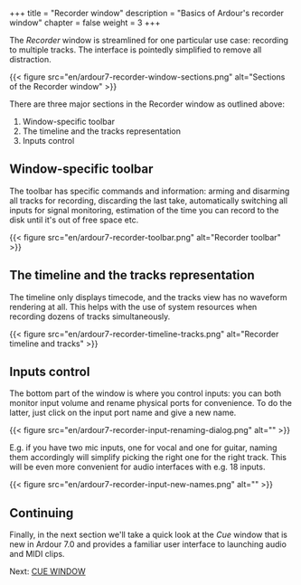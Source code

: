 +++
title = "Recorder window"
description = "Basics of Ardour's recorder window"
chapter = false
weight = 3
+++

The _Recorder_ window is streamlined for one particular use case: recording to multiple tracks. The interface is pointedly simplified to remove all distraction.

{{< figure src="en/ardour7-recorder-window-sections.png" alt="Sections of the Recorder window" >}}

There are three major sections in the Recorder window as outlined above:

1. Window-specific toolbar
2. The timeline and the tracks representation
3. Inputs control

## Window-specific toolbar

The toolbar has specific commands and information: arming and disarming all
tracks for recording, discarding the last take, automatically switching all
inputs for signal monitoring, estimation of the time you can record to the disk
until it's out of free space etc.

{{< figure src="en/ardour7-recorder-toolbar.png" alt="Recorder toolbar" >}}

## The timeline and the tracks representation

The timeline only displays timecode, and the tracks view has no waveform
rendering at all. This helps with the use of system resources when recording
dozens of tracks simultaneously.

{{< figure src="en/ardour7-recorder-timeline-tracks.png" alt="Recorder timeline and tracks" >}}

## Inputs control

The bottom part of the window is where you control inputs: you can both monitor
input volume and rename physical ports for convenience. To do the latter, just
click on the input port name and give a new name.

{{< figure src="en/ardour7-recorder-input-renaming-dialog.png" alt="" >}}

E.g. if you have two mic inputs, one for vocal and one for guitar, naming them
accordingly will simplify picking the right one for the right track. This will
be even more convenient for audio interfaces with e.g. 18 inputs.

{{< figure src="en/ardour7-recorder-input-new-names.png" alt="" >}}

## Continuing

Finally, in the next section we'll take a quick look at the _Cue_ window that is
new in Ardour 7.0 and provides a familiar user interface to launching audio and
MIDI clips.

Next: [CUE WINDOW](../cue-window)